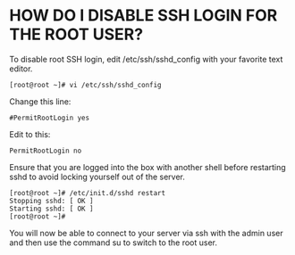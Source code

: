 # HOW DO I DISABLE SSH LOGIN FOR THE ROOT USER?

To disable root SSH login, edit /etc/ssh/sshd\_config with your favorite text editor.

```text
[root@root ~]# vi /etc/ssh/sshd_config
```

Change this line:

```text
#PermitRootLogin yes
```

Edit to this:

```text
PermitRootLogin no
```

Ensure that you are logged into the box with another shell before restarting sshd to avoid locking yourself out of the server.

```text
[root@root ~]# /etc/init.d/sshd restart
Stopping sshd: [ OK ]
Starting sshd: [ OK ]
[root@root ~]#
```

You will now be able to connect to your server via ssh with the admin user and then use the command su to switch to the root user.

